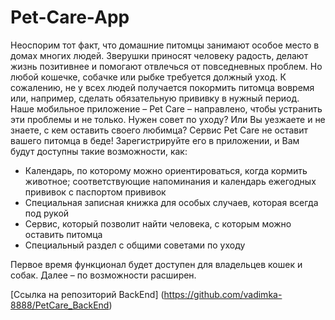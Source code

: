 # Pet-Care-App
Неоспорим тот факт, что домашние питомцы занимают особое место в домах многих людей. Зверушки приносят человеку радость, делают жизнь позитивнее и помогают отвлечься от повседневных проблем. Но любой кошечке, собачке или рыбке требуется должный уход. К сожалению, не у всех людей получается покормить питомца вовремя или, например, сделать обязательную прививку в нужный период. Наше мобильное приложение – Pet Care – направлено, чтобы устранить эти проблемы и не только. Нужен совет по уходу? Или Вы уезжаете и не знаете, с кем оставить своего любимца? Сервис Pet Care не оставит вашего питомца в беде! 
Зарегистрируйте его в приложении, и Вам будут доступны такие возможности, как:
* Календарь, по которому можно ориентироваться, когда кормить животное; соответствующие напоминания и календарь ежегодных прививок с паспортом прививок
* Специальная записная книжка для особых случаев, которая всегда под рукой
* Сервис, который позволит найти человека, с которым можно оставить питомца
* Специальный раздел с общими советами по уходу

Первое время функционал будет доступен для владельцев кошек и собак. Далее – по возможности расширен.

[Ссылка на репозиторий BackEnd] (https://github.com/vadimka-8888/PetCare_BackEnd)
